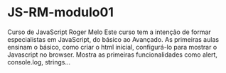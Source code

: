 # JS-RM-modulo01
Curso de JavaScript Roger Melo
Este curso tem a intenção de formar especialistas em JavaScript, do básico ao Avançado.
As primeiras aulas ensinam o básico, como criar o html inicial, configurá-lo para mostrar o Javascript no browser.
Mostra as primeiras funcionalidades como alert, console.log, strings...
